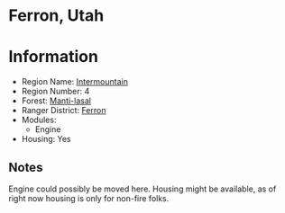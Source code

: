 
Ferron, Utah
============
  
# Information  
* Region Name: [Intermountain]()  
* Region Number: 4  
* Forest: [Manti-lasal](http://www.fs.usda.gov/mantilasal)  
* Ranger District: [Ferron]()  
* Modules:  
  - Engine  
* Housing: Yes  
  
## Notes

Engine could possibly be moved here. Housing might be available, as of right now housing is only for non-fire folks.